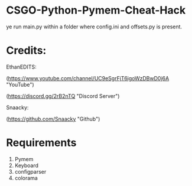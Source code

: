 # CSGO-Python-Pymem-Cheat-Hack

ye run main.py within a folder where config.ini and offsets.py is present.

# Credits:
EthanEDITS:

(https://www.youtube.com/channel/UC9eSgrFjT6igoWzDBwD0j6A "YouTube")

(https://discord.gg/2rB2nTQ "Discord Server")

Snaacky:

(https://github.com/Snaacky "Github")

# Requirements
1. Pymem
2. Keyboard
3. configparser
4. colorama
